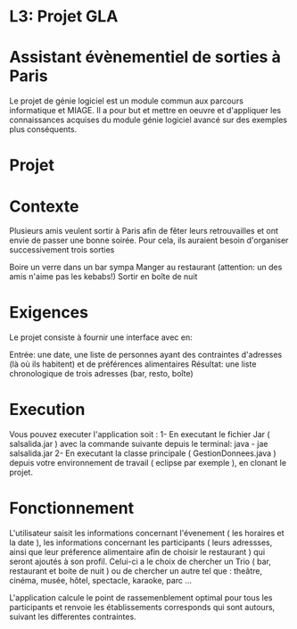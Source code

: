 # L3: Projet GLA

# Assistant évènementiel de sorties à Paris

Le projet de génie logiciel est un module commun aux parcours informatique et MIAGE. Il a pour but et mettre en oeuvre et d'appliquer les connaissances acquises du module génie logiciel avancé sur des exemples plus conséquents.

# Projet
# Contexte

Plusieurs amis veulent sortir à Paris afin de fêter leurs retrouvailles et ont envie de passer une bonne soirée. Pour cela, ils auraient besoin d'organiser successivement trois sorties

Boire un verre dans un bar sympa
Manger au restaurant (attention: un des amis n'aime pas les kebabs!)
Sortir en boîte de nuit
# Exigences
Le projet consiste à fournir une interface avec en:

Entrée: une date, une liste de personnes ayant des contraintes d'adresses (là où ils habitent) et de préférences alimentaires
Résultat: une liste chronologique de trois adresses (bar, resto, boîte)


# Execution
Vous pouvez executer l'application soit :
1- En executant le fichier Jar ( salsalida.jar ) avec la commande suivante depuis le terminal:
java - jae salsalida.jar 
2- En executant la classe principale ( GestionDonnees.java ) depuis votre environnement de travail ( eclipse par exemple ), en clonant le projet.

# Fonctionnement
L'utilisateur saisit les informations concernant l'évenement ( les horaires et la date ), les informations concernant les participants ( leurs adressses, ainsi que leur préference alimentaire afin de choisir le restaurant ) qui seront ajoutés à son profil.
Celui-ci a le choix de chercher un Trio ( bar, restaurant et boite de nuit ) ou de chercher un autre  tel que : theâtre, cinéma, musée, hôtel, spectacle, karaoke, parc ...

L'application calcule le point de rassemenblement optimal pour tous les participants et renvoie les établissements corresponds qui sont autours, suivant les differentes contraintes.
